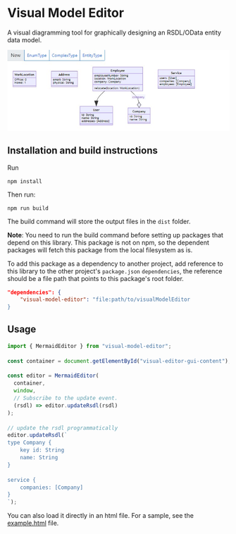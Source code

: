 # Visual Model Editor

A visual diagramming tool for graphically designing an RSDL/OData entity data model.

![Screenshot](./screenshot.jpeg)

## Installation and build instructions

Run

```
npm install
```

Then run:

```
npm run build
```

The build command will store the output files in the `dist` folder.

**Note**: You need to run the build command before setting up packages that depend on this library. This package is not on npm, so the dependent
packages will fetch this package from the local filesystem as is.

To add this package as a dependency to another project, add reference to this library to
the other project's `package.json` `dependencies`, the reference should be a file
path that points to this package's root folder.

```json
"dependencies": {
    "visual-model-editor": "file:path/to/visualModelEditor
}
```

## Usage

```ts
import { MermaidEditor } from "visual-model-editor";

const container = document.getElementById("visual-editor-gui-content");

const editor = MermaidEditor(
  container,
  window,
  // Subscribe to the update event.
  (rsdl) => editor.updateRsdl(rsdl)
);

// update the rsdl programmatically
editor.updateRsdl(`
type Company {
    key id: String
    name: String
}

service {
    companies: [Company]
}
`);
```

You can also load it directly in an html file. For a sample, see the [example.html](./example.html) file.
